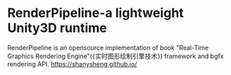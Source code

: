 # RenderPipeline-a lightweight Unity3D runtime
RenderPipeline is an opensource implementation of book "Real-Time Graphics Rendering Engine"(《实时图形绘制引擎技术》) framework and bgfx rendering API. https://shanysheng.github.io/
